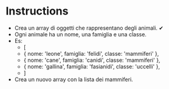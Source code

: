 # Instructions

- Crea un array di oggetti che rappresentano degli animali. ✔
- Ogni animale ha un nome, una famiglia e una classe.
- Es:
    - [
    -  { nome: 'leone', famiglia: 'felidi', classe: 'mammiferi' },
    -  { nome: 'cane', famiglia: 'canidi', classe: 'mammiferi' },
    -  { nome: 'gallina', famiglia: 'fasianidi', classe: 'uccelli' },
    - ]
- Crea un nuovo array con la lista dei mammiferi.